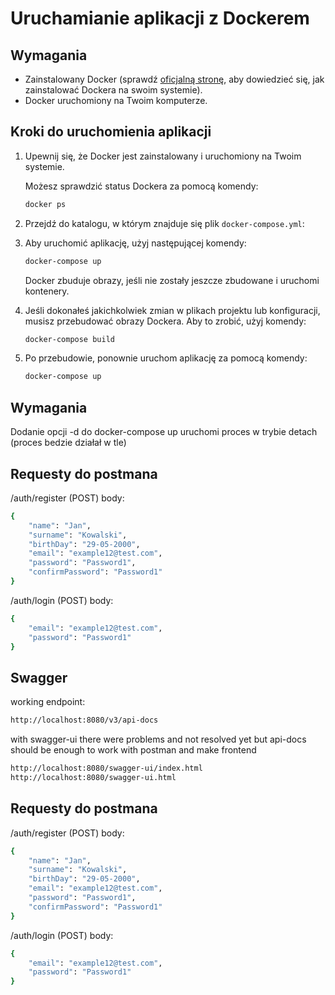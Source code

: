 # Uruchamianie aplikacji z Dockerem

## Wymagania

- Zainstalowany Docker (sprawdź [oficjalną stronę](https://docs.docker.com/get-docker/), aby dowiedzieć się, jak zainstalować Dockera na swoim systemie).
- Docker uruchomiony na Twoim komputerze.

## Kroki do uruchomienia aplikacji

1. Upewnij się, że Docker jest zainstalowany i uruchomiony na Twoim systemie.

   Możesz sprawdzić status Dockera za pomocą komendy:
      ```bash
    docker ps
      ```

2. Przejdź do katalogu, w którym znajduje się plik `docker-compose.yml`:

3. Aby uruchomić aplikację, użyj następującej komendy:
    ```bash
    docker-compose up
   ```
   Docker zbuduje obrazy, jeśli nie zostały jeszcze zbudowane i uruchomi kontenery.

4. Jeśli dokonałeś jakichkolwiek zmian w plikach projektu lub konfiguracji, musisz przebudować obrazy Dockera. Aby to zrobić, użyj komendy:
    ```bash
    docker-compose build
   ```
5. Po przebudowie, ponownie uruchom aplikację za pomocą komendy:
    ```bash
    docker-compose up 
   ```

## Wymagania
 Dodanie opcji -d do docker-compose up uruchomi proces w trybie detach (proces bedzie działał w tle)

## Requesty do postmana 
/auth/register (POST)
body:
```bash
{
    "name": "Jan",
    "surname": "Kowalski",
    "birthDay": "29-05-2000",
    "email": "example12@test.com",
    "password": "Password1",
    "confirmPassword": "Password1"
}
```

/auth/login (POST)
body:
```bash
{
    "email": "example12@test.com",
    "password": "Password1"
}
```

## Swagger
working endpoint:
```bash
http://localhost:8080/v3/api-docs
```
with swagger-ui there were problems and not resolved yet but api-docs should be enough to work with postman and make frontend
```bash
http://localhost:8080/swagger-ui/index.html
http://localhost:8080/swagger-ui.html
```

## Requesty do postmana 
/auth/register (POST)
body:
```bash
{
    "name": "Jan",
    "surname": "Kowalski",
    "birthDay": "29-05-2000",
    "email": "example12@test.com",
    "password": "Password1",
    "confirmPassword": "Password1"
}
```

/auth/login (POST)
body:
```bash
{
    "email": "example12@test.com",
    "password": "Password1"
}
```

 
